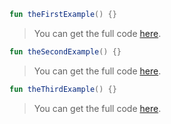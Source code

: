 <!--- INCLUDE .* 
// include into all examples
----- INCLUDE .*01.*
// include into the first example
----- INCLUDE .*02.*
// include into the second example
----- PREFIX .*01.*
// prefix the first example
----- PREFIX .*03.*
// prefix the third example
----- SUFFIX .*01.*
// suffix the first example
----- SUFFIX .*02.*
// suffix the second example
--> 

```kotlin
fun theFirstExample() {}
```

> You can get the full code [here](example-patternmatch/example-patternmatch-01.kt).

```kotlin
fun theSecondExample() {}
```

> You can get the full code [here](example-patternmatch/example-patternmatch-02.kt).


```kotlin
fun theThirdExample() {}
```

> You can get the full code [here](example-patternmatch/example-patternmatch-03.kt).
